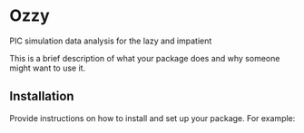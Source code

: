 # Ozzy

PIC simulation data analysis for the lazy and impatient

This is a brief description of what your package does and why someone might want to use it.

## Installation

Provide instructions on how to install and set up your package. For example:
